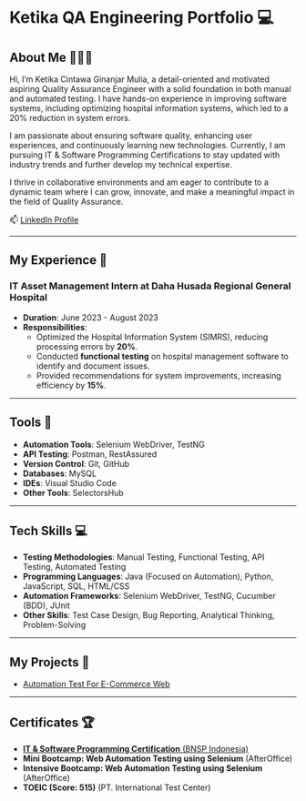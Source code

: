 # Ketika QA Engineering Portfolio 💻

## About Me 👩🏻‍💻
Hi, I’m Ketika Cintawa Ginanjar Mulia, a detail-oriented and motivated aspiring Quality Assurance Engineer with a solid foundation in both manual and automated testing. I have hands-on experience in improving software systems, including optimizing hospital information systems, which led to a 20% reduction in system errors.

I am passionate about ensuring software quality, enhancing user experiences, and continuously learning new technologies. Currently, I am pursuing IT & Software Programming Certifications to stay updated with industry trends and further develop my technical expertise.

I thrive in collaborative environments and am eager to contribute to a dynamic team where I can grow, innovate, and make a meaningful impact in the field of Quality Assurance.

📫 [LinkedIn Profile](https://www.linkedin.com/in/ketika-cintawa/)  

---

## My Experience 🏢
### IT Asset Management Intern at Daha Husada Regional General Hospital
- **Duration**: June 2023 - August 2023
- **Responsibilities**:
  - Optimized the Hospital Information System (SIMRS), reducing processing errors by **20%**.
  - Conducted **functional testing** on hospital management software to identify and document issues.
  - Provided recommendations for system improvements, increasing efficiency by **15%**.
    
---

## Tools 🔧
- **Automation Tools**: Selenium WebDriver, TestNG
- **API Testing**: Postman, RestAssured
- **Version Control**: Git, GitHub
- **Databases**: MySQL
- **IDEs**: Visual Studio Code
- **Other Tools**: SelectorsHub

---

## Tech Skills 💻
- **Testing Methodologies**: Manual Testing, Functional Testing, API Testing, Automated Testing
- **Programming Languages**: Java (Focused on Automation), Python, JavaScript, SQL, HTML/CSS
- **Automation Frameworks**: Selenium WebDriver, TestNG, Cucumber (BDD), JUnit
- **Other Skills**: Test Case Design, Bug Reporting, Analytical Thinking, Problem-Solving

---
## My Projects 📃
- [Automation Test For E-Commerce Web](https://www.linkedin.com/in/ketika-cintawa/)  

---

## Certificates 🏆
- [**IT & Software Programming Certification** (BNSP Indonesia)](https://drive.google.com/file/d/1o-WByFpKOb5cpICNs-DaI6U7hrH6AinJ/view?trk=public_profile_see-credential)
- **Mini Bootcamp: Web Automation Testing using Selenium** (AfterOffice)
- **Intensive Bootcamp: Web Automation Testing using Selenium** (AfterOffice)
- **TOEIC (Score: 515)** (PT. International Test Center)

  



